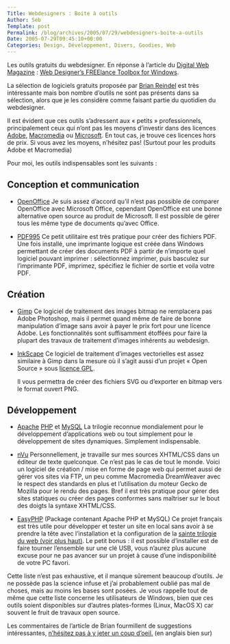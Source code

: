 ```yaml
--- 
Title: Webdesigners : Boite à outils
Author: Seb
Template: post
Permalink: /blog/archives/2005/07/29/webdesigners-boite-a-outils
Date: 2005-07-29T09:45:10+00:00
Categories: Design, Développement, Divers, Goodies, Web
--- 
```


Les outils gratuits du webdesigner. En réponse à l&rsquo;article du <a href="http://www.digital-web.com" hreflang="en" title="The web professional's online magazine of choice">Digital Web Magazine</a>&nbsp;: <a href="http://www.digital-web.com/articles/web_designers_freelance_toolbox_for_windows/" hreflang="en">Web Designer&rsquo;s FREElance Toolbox for Windows</a>. 

<!--more-->

La sélection de logiciels gratuits proposée par <a href="http://www.digital-web.com/about/contributors/brian_reindel/" hreflang="en" title="Fiche de Brian sur Digital Web">Brian Reindel</a> est très intéressante mais bon nombre d&rsquo;outils ne sont pas présents dans sa sélection, alors que je les considère comme faisant partie du quotidien du webdesigner.

Il est évident que ces outils s&rsquo;adressent aux &laquo;&nbsp;petits&nbsp;&raquo; professionnels, principalement ceux qui n&rsquo;ont pas les moyens d&rsquo;investir dans des licences [Adobe][1], [Macromedia][2] ou [Microsoft][3]. En tout cas, je trouve ces licences hors de prix. Si vous avez les moyens, n&rsquo;hésitez pas! (Surtout pour les produits Adobe et Macromedia)

Pour moi, les outils indispensables sont les suivants&nbsp;:

## Conception et communication

*   [OpenOffice][4] 
    Je suis assez d&rsquo;accord qu&rsquo;il n&rsquo;est pas possible de comparer OpenOffice avec Microsoft Office, cependant OpenOffice est une bonne alternative open source au produit de Microsoft. Il est possible de gérer tous les même type de documents qu&rsquo;avec Office.

*   [PDF995][5] 
    Ce petit utilitaire est très pratique pour créer des fichiers PDF. Une fois installé, une imprimante logique est créée dans Windows permettant de créer des documents PDF à partir de n&rsquo;importe quel logiciel pouvant imprimer&nbsp;: sélectionnez imprimer, puis basculez sur l&rsquo;imprimante PDF, imprimez, spécifiez le fichier de sortie et voila votre PDF.

## Création

*   [Gimp][6] 
    Ce logiciel de traitement des images bitmap ne remplacera pas Adobe Photoshop, mais il permet quand même de faire de bonne manipulation d&rsquo;image sans avoir à payer le prix fort pour une licence Adobe. Les fonctionnalités sont suffisamment étoffées pour faire la plupart des travaux de traitement d&rsquo;images inhérents au webdesign.

*   [InkScape][7] 
    Ce logiciel de traitement d&rsquo;images vectorielles est assez similaire à Gimp dans la mesure où il s&rsquo;agit aussi d&rsquo;un projet &laquo;&nbsp;Open Source&nbsp;&raquo; sous [licence GPL][8].
    
    Il vous permettra de créer des fichiers SVG ou d&rsquo;exporter en bitmap vers le format ouvert PNG.

## Développement

*   <a href="http://htttpd.apapche.org" name="apm">Apache</a> [PHP][9] et [MySQL][10] 
    La trilogie reconnue mondialement pour le développement d&rsquo;applications web ou tout simplement pour le développement de sites dynamiques. Simplement indispensable.

*   [nVu][11] 
    Personnellement, je travaille sur mes sources XHTML/CSS dans un éditeur de texte quelconque. Ce n&rsquo;est pas le cas de tout le monde. Voici un logiciel de création&nbsp;/ mise en forme de page web qui permet aussi de gérer vos sites via FTP, un peu comme Macromedia DreamWeaver avec le respect des standards en plus et l&rsquo;utilisation du moteur Gecko de Mozilla pour le rendu des pages. Bref il est très pratique pour gérer des sites statiques ou créer des pages conformes sans maîtriser sur le bout des doigts la syntaxe XHTML/CSS.

*   [EasyPHP][12] (Package contenant Apache PHP et MySQL) 
    Ce projet français est très utile pour développer et tester un site en local sans avoir à se prendre la tête avec l&rsquo;installation et la configuration de la [sainte trilogie du web (voir plus haut)][13]. Le petit bonus&nbsp;: il est possible d&rsquo;installer est de faire tourner l&rsquo;ensemble sur une clé USB, vous n&rsquo;aurez plus aucune excuse pour ne pas avancer sur un projet à cause d&rsquo;une indisponibilité de votre PC favori.

Cette liste n&rsquo;est pas exhaustive, et il manque sûrement beaucoup d&rsquo;outils. Je ne possède pas la science infuse et j&rsquo;ai probablement oublié pas mal de choses, mais au moins les bases sont posées. Je vous rappelle tout de même que cette liste concerne les utilisateurs de Windows, bien que ces outils soient disponibles sur d&rsquo;autres plates-formes (Linux, MacOS X) car souvent le fruit de travaux open source.

Les commentaires de l&rsquo;article de Brian fourmillent de suggestions intéressantes, [n&rsquo;hésitez pas à y jeter un coup d&rsquo;oeil.][14] (en anglais bien sur)

 [1]: http://www.adobe.fr/web/main.html
 [2]: http://www.macromedia.com/software/studio/
 [3]: http://www.microsoft.com/france/internet/default.mspx
 [4]: http://openoffice.org
 [5]: http://www.pdf995.com
 [6]: http://www.gimp.org/
 [7]: http://www.inkscape.org/
 [8]: http://www.linux-france.org/article/these/gpl.html
 [9]: http://php.net
 [10]: http://mysql.com/
 [11]: http://nvu.org
 [12]: http://easyphp.org
 [13]: #apm
 [14]: http://www.digital-web.com/articles/web_designers_freelance_toolbox_for_windows/comments/